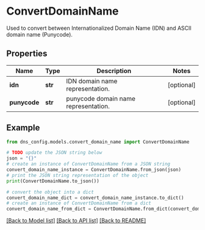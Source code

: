 # ConvertDomainName

Used to convert between Internationalized Domain Name (IDN) and ASCII domain name (Punycode).

## Properties

Name | Type | Description | Notes
------------ | ------------- | ------------- | -------------
**idn** | **str** | IDN domain name representation. | [optional] 
**punycode** | **str** | punycode domain name representation. | [optional] 

## Example

```python
from dns_config.models.convert_domain_name import ConvertDomainName

# TODO update the JSON string below
json = "{}"
# create an instance of ConvertDomainName from a JSON string
convert_domain_name_instance = ConvertDomainName.from_json(json)
# print the JSON string representation of the object
print(ConvertDomainName.to_json())

# convert the object into a dict
convert_domain_name_dict = convert_domain_name_instance.to_dict()
# create an instance of ConvertDomainName from a dict
convert_domain_name_from_dict = ConvertDomainName.from_dict(convert_domain_name_dict)
```
[[Back to Model list]](../README.md#documentation-for-models) [[Back to API list]](../README.md#documentation-for-api-endpoints) [[Back to README]](../README.md)


